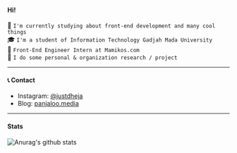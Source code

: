 #### Hi! 

👀 `I'm currently studying about front-end development and many cool things`  
🎓 `I'm a student of Information Technology Gadjah Mada University`  
🥼 `Front-End Engineer Intern at Mamikos.com`  
🔬 `I do some personal & organization research / project`

___

#### 📞 Contact

* Instagram: [@justdheja](https://instagram.com/justdheja)
* Blog: [panjaloo.media](https://panjaloo.media)

___

#### Stats

![Anurag's github stats](https://github-readme-stats.vercel.app/api?username=justdheja&show_icons=true&theme=radical)
